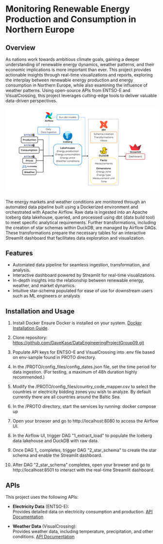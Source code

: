 # Monitoring Renewable Energy Production and Consumption in Northern Europe 

## Overview
As nations work towards ambitious climate goals, gaining a deeper understanding of renewable energy dynamics, weather patterns, and their economic implications is more important than ever. 
This project provides actionable insights through real-time visualizations and reports, exploring the interplay between renewable energy production and energy consumption in Northern Europe, 
while also examining the influence of weather patterns. Using open-source APIs from ENTSO-E and VisualCrossing, this project leverages cutting-edge tools to deliver valuable data-driven perspectives.

![Example Image](images/pipeline_schema.png)


The energy markets and weather conditions are monitored through an automated data pipeline built using a Dockerized environment and orchestrated with Apache Airflow. 
Raw data is ingested into an Apache Iceberg data lakehouse, queried, and processed using dbt (data build tool) to meet specific analytical requirements. 
Further transformations, including the creation of star schemas within DuckDB, are managed by Airflow DAGs. 
These transformations prepare the necessary tables for an interactive Streamlit dashboard that facilitates data exploration and visualization.

## Features
- Automated data pipeline for seamless ingestion, transformation, and analysis.
- Interactive dashboard powered by Streamlit for real-time visualizations.
- In-depth insights into the relationship between renewable energy, weather, and market dynamics.
- Intuitive star-schema populated for ease of use for downstream users such as ML engineers or analysts

## Installation and Usage
1. Install Docker
   Ensure Docker is installed on your system. [Docker Installation Guide](https://docs.docker.com/get-docker/).

2. Clone repository: https://github.com/DaveKase/DataEngineeringProjectGroup09.git

3. Populate API keys for ENTSO-E and VisualCrossing into .env file based on env-sample found in PROTO directory.

4. In the /PROTO/config_files/config_dates.json file, set the time period for data ingestion.
    (For testing, a maximum of 48h duration highly recommended.)

5. Modify the /PROTO/config_files/country_code_mapper.csv to select the countries or electricity bidding zones you wish to analyze. By default currently there are all countries around the Baltic Sea.

6. In the /PROTO directory, start the services by running: docker compose up

7. Open your browser and go to http://localhost:8080 to access the Airflow UI.

8. In the Airflow UI, trigger DAG "1_extract_load" to populate the Iceberg data lakehouse and DuckDB with raw data.

9. Once DAG 1_ completes, trigger DAG "2_star_schema" to create the star schema and enable the Streamlit dashboard.

10. After DAG "2_star_schema" completes, open your browser and go to http://localhost:8501 to interact with the real-time Streamlit dashboard.

## APIs
This project uses the following APIs:

- **Electricity Data** (ENTSO-E):  
   Provides detailed data on electricity consumption and production. [API Documentation](https://transparencyplatform.zendesk.com/hc/en-us/articles/15692855254548-Sitemap-for-Restful-API-Integration)
  
- **Weather Data** (VisualCrossing):  
   Provides weather data, including temperature, precipitation, and other conditions. [API Documentation](https://www.visualcrossing.com/weather-api)
